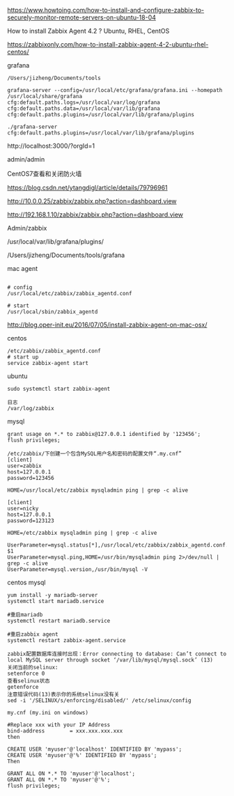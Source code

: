 https://www.howtoing.com/how-to-install-and-configure-zabbix-to-securely-monitor-remote-servers-on-ubuntu-18-04



How to install Zabbix Agent 4.2 ? Ubuntu, RHEL, CentOS

https://zabbixonly.com/how-to-install-zabbix-agent-4-2-ubuntu-rhel-centos/



grafana

```
/Users/jizheng/Documents/tools
```

```
grafana-server --config=/usr/local/etc/grafana/grafana.ini --homepath /usr/local/share/grafana cfg:default.paths.logs=/usr/local/var/log/grafana cfg:default.paths.data=/usr/local/var/lib/grafana cfg:default.paths.plugins=/usr/local/var/lib/grafana/plugins
```

```shell
./grafana-server cfg:default.paths.plugins=/usr/local/var/lib/grafana/plugins
```

http://localhost:3000/?orgId=1

admin/admin



CentOS7查看和关闭防火墙

https://blog.csdn.net/ytangdigl/article/details/79796961



http://10.0.0.25/zabbix/zabbix.php?action=dashboard.view

http://192.168.1.10/zabbix/zabbix.php?action=dashboard.view

Admin/zabbix





/usr/local/var/lib/grafana/plugins/



/Users/jizheng/Documents/tools/grafana



mac agent

```

# config
/usr/local/etc/zabbix/zabbix_agentd.conf

# start
/usr/local/sbin/zabbix_agentd
```

http://blog.oper-init.eu/2016/07/05/install-zabbix-agent-on-mac-osx/



centos

```
/etc/zabbix/zabbix_agentd.conf
# start up
service zabbix-agent start
```

ubuntu

```
sudo systemctl start zabbix-agent

日志
/var/log/zabbix
```



mysql

```
grant usage on *.* to zabbix@127.0.0.1 identified by '123456';
flush privileges;

/etc/zabbix/下创建一个包含MySQL用户名和密码的配置文件“.my.cnf”
[client]
user=zabbix
host=127.0.0.1
password=123456

HOME=/usr/local/etc/zabbix mysqladmin ping | grep -c alive

[client]
user=nicky
host=127.0.0.1
password=123123

HOME=/etc/zabbix mysqladmin ping | grep -c alive
```

```
UserParameter=mysql.status[*],/usr/local/etc/zabbix/zabbix_agentd.conf.d/check_mysql $1
UserParameter=mysql.ping,HOME=/usr/bin/mysqladmin ping 2>/dev/null | grep -c alive
UserParameter=mysql.version,/usr/bin/mysql -V
```



centos mysql

```
yum install -y mariadb-server
systemctl start mariadb.service

#重启mariadb
systemctl restart mariadb.service

#重启zabbix agent
systemctl restart zabbix-agent.service

zabbix配置数据库连接时出现：Error connecting to database: Can’t connect to local MySQL server through socket ‘/var/lib/mysql/mysql.sock’ (13)
关闭当前的selinux:
setenforce 0
查看selinux状态
getenforce
注意错误代码(13)表示你的系统selinux没有关
sed -i '/SELINUX/s/enforcing/disabled/' /etc/selinux/config
```

```
my.cnf (my.ini on windows)

#Replace xxx with your IP Address 
bind-address        = xxx.xxx.xxx.xxx
then

CREATE USER 'myuser'@'localhost' IDENTIFIED BY 'mypass';
CREATE USER 'myuser'@'%' IDENTIFIED BY 'mypass';
Then

GRANT ALL ON *.* TO 'myuser'@'localhost';
GRANT ALL ON *.* TO 'myuser'@'%';
flush privileges;
```

